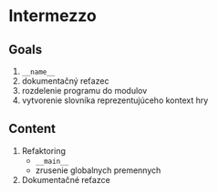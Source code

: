 # Intermezzo

## Goals

1. `__name__`
2. dokumentačný reťazec
3. rozdelenie programu do modulov
4. vytvorenie slovníka reprezentujúceho kontext hry

## Content

1. Refaktoring
   - `__main__`
   - zrusenie globalnych premennych
2. Dokumentačné reťazce